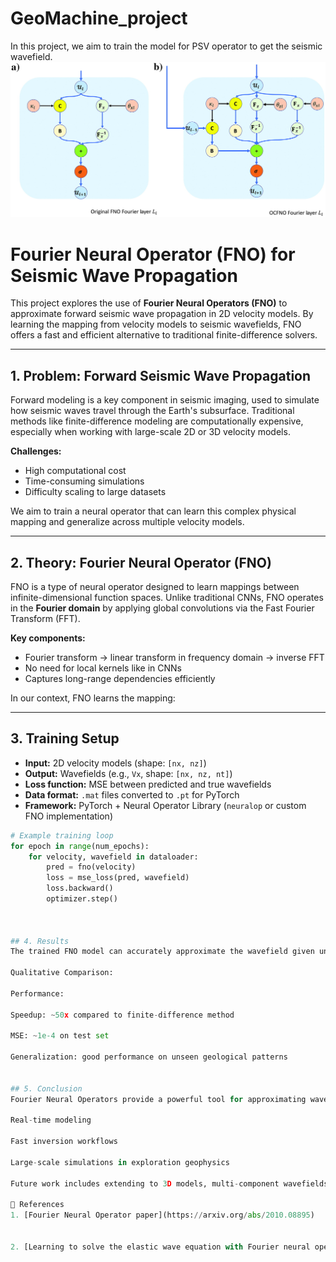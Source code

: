 # GeoMachine_project
In this project, we aim to train the model for PSV operator to get the seismic wavefield.
![OCFNO1](workflow.jpeg)




# Fourier Neural Operator (FNO) for Seismic Wave Propagation

This project explores the use of **Fourier Neural Operators (FNO)** to approximate forward seismic wave propagation in 2D velocity models. By learning the mapping from velocity models to seismic wavefields, FNO offers a fast and efficient alternative to traditional finite-difference solvers.

---

## 1. Problem: Forward Seismic Wave Propagation

Forward modeling is a key component in seismic imaging, used to simulate how seismic waves travel through the Earth's subsurface. Traditional methods like finite-difference modeling are computationally expensive, especially when working with large-scale 2D or 3D velocity models.

**Challenges:**
- High computational cost
- Time-consuming simulations
- Difficulty scaling to large datasets

We aim to train a neural operator that can learn this complex physical mapping and generalize across multiple velocity models.

---

## 2. Theory: Fourier Neural Operator (FNO)

FNO is a type of neural operator designed to learn mappings between infinite-dimensional function spaces. Unlike traditional CNNs, FNO operates in the **Fourier domain** by applying global convolutions via the Fast Fourier Transform (FFT).

**Key components:**
- Fourier transform → linear transform in frequency domain → inverse FFT
- No need for local kernels like in CNNs
- Captures long-range dependencies efficiently

In our context, FNO learns the mapping:



---

## 3. Training Setup

- **Input:** 2D velocity models (shape: `[nx, nz]`)
- **Output:** Wavefields (e.g., `Vx`, shape: `[nx, nz, nt]`)
- **Loss function:** MSE between predicted and true wavefields
- **Data format:** `.mat` files converted to `.pt` for PyTorch
- **Framework:** PyTorch + Neural Operator Library (`neuralop` or custom FNO implementation)

```python
# Example training loop
for epoch in range(num_epochs):
    for velocity, wavefield in dataloader:
        pred = fno(velocity)
        loss = mse_loss(pred, wavefield)
        loss.backward()
        optimizer.step()



## 4. Results
The trained FNO model can accurately approximate the wavefield given unseen velocity models.

Qualitative Comparison:

Performance:

Speedup: ~50x compared to finite-difference method

MSE: ~1e-4 on test set

Generalization: good performance on unseen geological patterns


## 5. Conclusion
Fourier Neural Operators provide a powerful tool for approximating wave propagation in geophysics. With minimal runtime and strong generalization, they open new possibilities for:

Real-time modeling

Fast inversion workflows

Large-scale simulations in exploration geophysics

Future work includes extending to 3D models, multi-component wavefields, and inverse problems.

🔗 References
1. [Fourier Neural Operator paper](https://arxiv.org/abs/2010.08895)


2. [Learning to solve the elastic wave equation with Fourier neural operators]([https://arxiv.org/abs/2010.08895](https://library.seg.org/doi/epub/10.1190/geo2022-0268.1))






























































